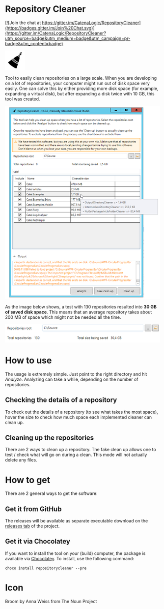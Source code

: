 # Repository Cleaner

[![Join the chat at https://gitter.im/CatenaLogic/RepositoryCleaner](https://badges.gitter.im/Join%20Chat.svg)](https://gitter.im/CatenaLogic/RepositoryCleaner?utm_source=badge&utm_medium=badge&utm_campaign=pr-badge&utm_content=badge)

![AzureStorageSync](design/logo/logo_64.png)

Tool to easily clean repositories on a large scale. When you are developing on a lot of repositories, your computer might run out of disk space very easily. One can solve this by either providing more disk space (for example, expanding a virtual disk), but after expanding a disk twice with 10 GB, this tool was created.

![Repository Cleaner](doc/images/repositorycleaner.png)  

As the image below shows, a test with 130 repositories resulted into **30 GB of saved disk space**. This means that an average repository takes about 200 MB of space which might not be needed all the time. 

![Repository Cleaner proof of concept](doc/images/savinglotsofspace.png)  

# How to use

The usage is extremely simple. Just point to the right directory and hit *Analyze*. Analyzing can take a while, depending on the number of repositories.

## Checking the details of a repository

To check out the details of a repository (to see what takes the most space), hover the size to check how much space each implemented cleaner can clean up.

## Cleaning up the repositories

There are 2 ways to clean up a repository. The fake clean up allows one to test / check what will go on during a clean. This mode will not actually delete any files.

# How to get

There are 2 general ways to get the software:

## Get it from GitHub

The releases will be available as separate executable download on the [releases tab](https://github.com/CatenaLogic/RepositoryCleaner/releases) of the project.

## Get it via Chocolatey

If you want to install the tool on your (build) computer, the package is available via <a href="https://chocolatey.org/" target="_blank">Chocolatey</a>. To install, use the following command:

    choco install repositorycleaner --pre

# Icon

Broom by Anna Weiss from The Noun Project